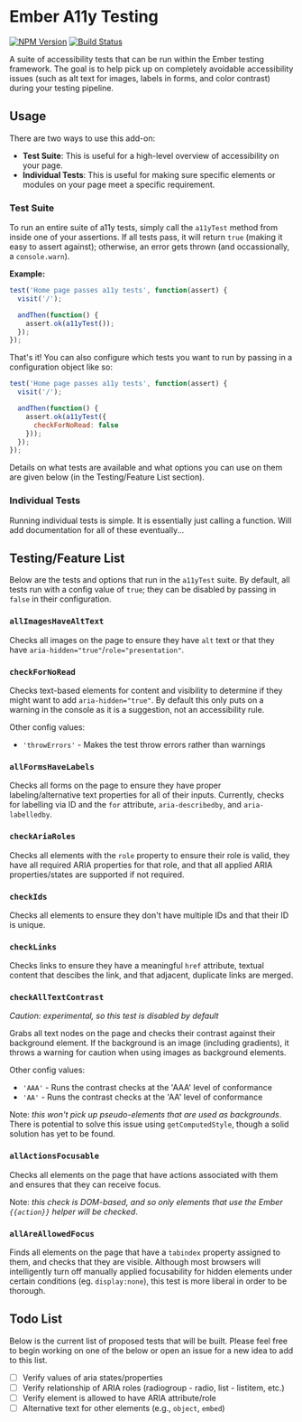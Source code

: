 # Ember A11y Testing

[![NPM Version](https://badge.fury.io/js/ember-a11y-testing.svg)](http://badge.fury.io/js/ember-a11y-testing)
[![Build Status](https://travis-ci.org/trentmwillis/ember-a11y-testing.svg)](https://travis-ci.org/trentmwillis/ember-a11y-testing)

A suite of accessibility tests that can be run within the Ember testing
framework. The goal is to help pick up on completely avoidable accessibility
issues (such as alt text for images, labels in forms, and color contrast) during
your testing pipeline.

## Usage

There are two ways to use this add-on:

- **Test Suite**: This is useful for a high-level overview of accessibility on
your page.
- **Individual Tests**: This is useful for making sure specific elements or
modules on your page meet a specific requirement.

### Test Suite

To run an entire suite of a11y tests, simply call the `a11yTest` method from
inside one of your assertions. If all tests pass, it will return `true` (making
it easy to assert against); otherwise, an error gets thrown (and occassionally,
a `console.warn`).

**Example:**

```js
test('Home page passes a11y tests', function(assert) {
  visit('/');

  andThen(function() {
    assert.ok(a11yTest());
  });
});
```

That's it! You can also configure which tests you want to run by passing in a
configuration object like so:

```js
test('Home page passes a11y tests', function(assert) {
  visit('/');

  andThen(function() {
    assert.ok(a11yTest({
      checkForNoRead: false  
    }));
  });
});
```

Details on what tests are available and what options you can use on them are
given below (in the Testing/Feature List section).

### Individual Tests

Running individual tests is simple. It is essentially just calling a function.
Will add documentation for all of these eventually...

## Testing/Feature List

Below are the tests and options that run in the `a11yTest` suite. By default,
all tests run with a config value of `true`; they can be disabled by passing in
`false` in their configuration.

### `allImagesHaveAltText`
Checks all images on the page to ensure they have `alt` text or that they have
`aria-hidden="true"`/`role="presentation"`.

### `checkForNoRead`
Checks text-based elements for content and visibility to determine if they might
want to add `aria-hidden="true"`. By default this only puts on a warning in the
console as it is a suggestion, not an accessibility rule.

Other config values:
  - `'throwErrors'` - Makes the test throw errors rather than warnings

### `allFormsHaveLabels`
Checks all forms on the page to ensure they have proper labeling/alternative
text properties for all of their inputs. Currently, checks for labelling via ID
and the `for` attribute, `aria-describedby`, and `aria-labelledby`.

### `checkAriaRoles`
Checks all elements with the `role` property to ensure their role is valid, they
have all required ARIA properties for that role, and that all applied ARIA
properties/states are supported if not required.

### `checkIds`
Checks all elements to ensure they don't have multiple IDs and that their ID is
unique.

### `checkLinks`
Checks links to ensure they have a meaningful `href` attribute, textual content
that descibes the link, and that adjacent, duplicate links are merged.

### `checkAllTextContrast`
_Caution: experimental, so this test is disabled by default_

Grabs all text nodes on the page and checks their contrast against their
background element. If the background is an image (including gradients), it
throws a warning for caution when using images as background elements.

Other config values:
  - `'AAA'` - Runs the contrast checks at the 'AAA' level of conformance
  - `'AA'` - Runs the contrast checks at the 'AA' level of conformance

Note: _this won't pick up pseudo-elements that are used as backgrounds_. There
is potential to solve this issue using `getComputedStyle`, though a solid
solution has yet to be found.

### `allActionsFocusable`
Checks all elements on the page that have actions associated with them and
ensures that they can receive focus.

Note: _this check is DOM-based, and so only elements that use the Ember
`{{action}}` helper will be checked_.

### `allAreAllowedFocus`
Finds all elements on the page that have a `tabindex` property assigned to them,
and checks that they are visible. Although most browsers will intelligently turn off
manually applied focusability for hidden elements under certain conditions
(eg. `display:none`), this test is more liberal in order to be thorough.

## Todo List

Below is the current list of proposed tests that will be built. Please feel free
to begin working on one of the below or open an issue for a new idea to add to
this list.

- [ ] Verify values of aria states/properties
- [ ] Verify relationship of ARIA roles (radiogroup - radio, list - listitem,
etc.)
- [ ] Verify element is allowed to have ARIA attribute/role
- [ ] Alternative text for other elements (e.g., `object`, `embed`)
